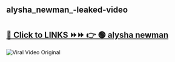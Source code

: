 
 ## alysha_newman_-leaked-video 

# <h2><a href="https://clipsfans.com/alysha_newman_&ref=git">🔗 Click to LINKS ⏩⏩ 👉 🟢 alysha newman  </a></h2>

<a href="https://clipsfans.com/alysha_newman_&ref=git" rel="nofollow" data-target="animated-image.originalLink"><img src="https://i.ibb.co.com/xMMVF88/686577567.gif" alt="Viral Video Original" style="max-width: 100%; display: inline-block;" data-target="animated-image.originalImage"></a>
